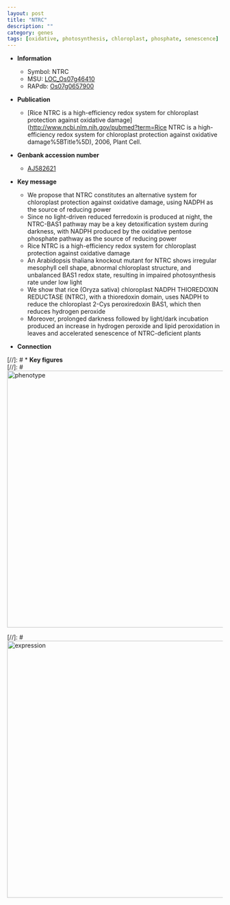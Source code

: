 ```yaml
---
layout: post
title: "NTRC"
description: ""
category: genes
tags: [oxidative, photosynthesis, chloroplast, phosphate, senescence]
---
```


* **Information**  
    + Symbol: NTRC  
    + MSU: [LOC_Os07g46410](http://rice.plantbiology.msu.edu/cgi-bin/ORF_infopage.cgi?orf=LOC_Os07g46410)  
    + RAPdb: [Os07g0657900](http://rapdb.dna.affrc.go.jp/viewer/gbrowse_details/irgsp1?name=Os07g0657900)  

* **Publication**  
    + [Rice NTRC is a high-efficiency redox system for chloroplast protection against oxidative damage](http://www.ncbi.nlm.nih.gov/pubmed?term=Rice NTRC is a high-efficiency redox system for chloroplast protection against oxidative damage%5BTitle%5D), 2006, Plant Cell.

* **Genbank accession number**  
    + [AJ582621](http://www.ncbi.nlm.nih.gov/nuccore/AJ582621)

* **Key message**  
    + We propose that NTRC constitutes an alternative system for chloroplast protection against oxidative damage, using NADPH as the source of reducing power
    + Since no light-driven reduced ferredoxin is produced at night, the NTRC-BAS1 pathway may be a key detoxification system during darkness, with NADPH produced by the oxidative pentose phosphate pathway as the source of reducing power
    + Rice NTRC is a high-efficiency redox system for chloroplast protection against oxidative damage
    + An Arabidopsis thaliana knockout mutant for NTRC shows irregular mesophyll cell shape, abnormal chloroplast structure, and unbalanced BAS1 redox state, resulting in impaired photosynthesis rate under low light
    + We show that rice (Oryza sativa) chloroplast NADPH THIOREDOXIN REDUCTASE (NTRC), with a thioredoxin domain, uses NADPH to reduce the chloroplast 2-Cys peroxiredoxin BAS1, which then reduces hydrogen peroxide
    + Moreover, prolonged darkness followed by light/dark incubation produced an increase in hydrogen peroxide and lipid peroxidation in leaves and accelerated senescence of NTRC-deficient plants

* **Connection**  

[//]: # * **Key figures**  
[//]: # <img src="http://funRiceGenes.github.io/images/NTRC.pheno.png" alt="phenotype"  style="width: 600px;"/>

[//]: # <img src="http://funRiceGenes.github.io/images/NTRC.exp.png" alt="expression"  style="width: 600px;"/>



